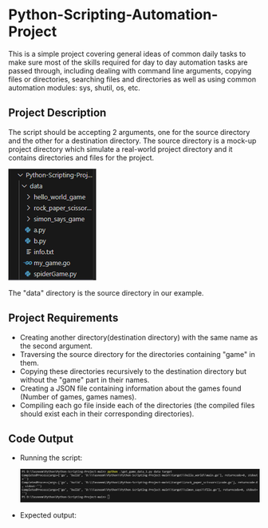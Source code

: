 # Python-Scripting-Automation-Project

This is a simple project covering general ideas of common daily tasks to make sure most of the skills required for day to day automation tasks are passed through, including dealing with command line arguments, copying files or directories, searching files and directories as well as using common automation modules: sys, shutil, os, etc.

## Project Description
The script should be accepting 2 arguments, one for the source directory and the other for a destination directory.
The source directory is a mock-up project directory which simulate a real-world project directory and it contains directories and files for the project. 

<img src=https://github.com/TasneemAdelkh/Python-Scripting-Automation-Project/blob/main/Capture.PNG></img>

The "data" directory is the source directory in our example.

## Project Requirements
- Creating another directory(destination directory) with the same name as the second argument.
- Traversing the source directory for the directories containing "game" in them.
- Copying these directories recursively to the destination directory but without the "game" part in their names.
- Creating a JSON file containing information about the games found (Number of games, games names).
- Compiling each go file inside each of the directories (the compiled files should exist each in their corresponding directories). 

## Code Output
- Running the script:
  
  <img src=https://github.com/TasneemAdelkh/Python-Scripting-Automation-Project/blob/main/Capture2.PNG></img>

- Expected output:
  
